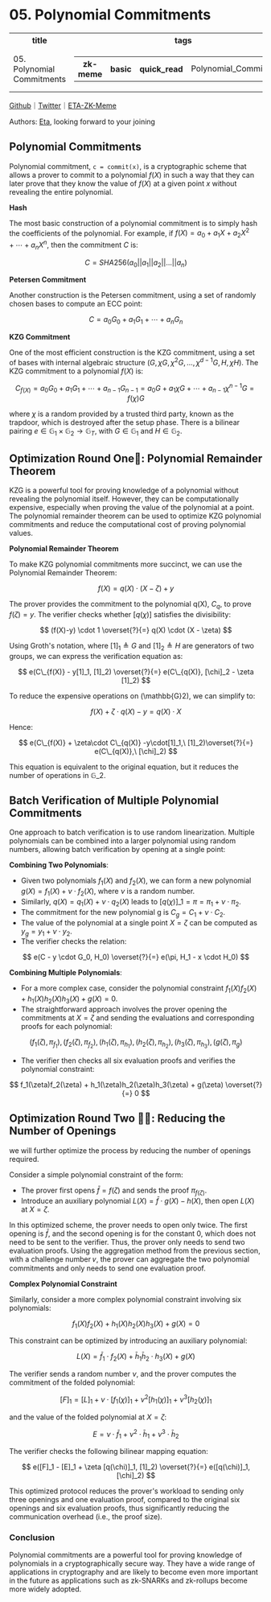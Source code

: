 # 05. Polynomial Commitments

<table>
  <tr>
    <th>title</th>
    <th>tags</th>
  </tr>
  <tr>
    <td>05. Polynomial Commitments</td>
    <td>
      <table>
        <tr>
          <th>zk-meme</th>
          <th>basic</th>
          <th>quick_read</th>
          <td>Polynomial_Commitments</td>
        </tr>
      </table>
    </td>
  </tr>
</table>

[Github](https://github.com/ETAAcademy)｜[Twitter](https://twitter.com/ETAAcademy)｜[ETA-ZK-Meme](https://github.com/ETAAcademy/ETAAcademy-ZK-Meme)

Authors: [Eta](https://twitter.com/pwhattie), looking forward to your joining

## Polynomial Commitments

Polynomial commitment, `c = commit(x)`, is a cryptographic scheme that allows a prover to commit to a polynomial $f(X)$ in such a way that they can later prove that they know the value of $f(X)$ at a given point $x$ without revealing the entire polynomial.

**Hash**

The most basic construction of a polynomial commitment is to simply hash the coefficients of the polynomial. For example, if $f(X) = a_0 + a_1X + a_2X^2 + \cdots + a_nX^n$, then the commitment $C$ is:

$$
C = SHA256(a_0 || a_1 || a_2 || ... || a_n)
$$

**Petersen Commitment**

Another construction is the Petersen commitment, using a set of randomly chosen bases to compute an ECC point:

$$
C = a_0 G_0 + a_1 G_1 + \cdots + a_n G_n
$$

**KZG Commitment**

One of the most efficient construction is the KZG commitment, using a set of bases with internal algebraic structure $(G, \chi G, \chi^2G, \ldots, \chi^{d-1}G, H, \chi H)$. The KZG commitment to a polynomial $f(X)$ is:

$$
C_{f(X)} = a_0 G_0 + a_1  G_1 + \cdots + a_{n-1} G_{n-1}
= a_0  G + a_1 \chi G + \cdots + a_{n-1}\chi^{n-1} G
= f(\chi) G
$$

where $\chi$ is a random provided by a trusted third party, known as the trapdoor, which is destroyed after the setup phase. There is a bilinear pairing $e\in \mathbb{G}_1\times\mathbb{G}_2\to \mathbb{G}_T$, with $G\in \mathbb{G}_1$ and $H\in \mathbb{G}_2.$

## Optimization Round One🍄: Polynomial Remainder Theorem

KZG is a powerful tool for proving knowledge of a polynomial without revealing the polynomial itself. However, they can be computationally expensive, especially when proving the value of the polynomial at a point. The polynomial remainder theorem can be used to optimize KZG polynomial commitments and reduce the computational cost of proving polynomial values.

**Polynomial Remainder Theorem**

To make KZG polynomial commitments more succinct, we can use the Polynomial Remainder Theorem:

$$
f(X) = q(X) \cdot (X - \zeta) + y
$$

The prover provides the commitment to the polynomial q(X), $C_q,$ to prove $f(\zeta) = y$. The verifier checks whether $[q(\chi)]$ satisfies the divisibility:

$$
(f(X)-y) \cdot 1 \overset{?}{=} q(X) \cdot (X - \zeta)
$$

Using Groth's notation, where $[1]_1 \triangleq G$ and $[1]_2 \triangleq H$ are generators of two groups, we can express the verification equation as:

$$
e(C\_{f(X)} - y[1]_1, [1]_2) \overset{?}{=} e(C\_{q(X)}, [\chi]_2 - \zeta [1]_2)
$$

To reduce the expensive operations on \(\mathbb{G}2\), we can simplify to:

$$
f(X) + \zeta \cdot q(X) - y = q(X) \cdot X
$$

Hence:

$$
e(C\_{f(X)} + \zeta\cdot C\_{q(X)} -y\cdot[1]_1,\ [1]_2)\overset{?}{=} e(C\_{q(X)},\  [\chi]_2)
$$

This equation is equivalent to the original equation, but it reduces the number of operations in $\mathbb{G}\_2$.

## Batch Verification of Multiple Polynomial Commitments

One approach to batch verification is to use random linearization. Multiple polynomials can be combined into a larger polynomial using random numbers, allowing batch verification by opening at a single point:

**Combining Two Polynomials**:

- Given two polynomials $f_1(X)$ and $f_2(X)$, we can form a new polynomial $g(X) = f_1(X) + \nu \cdot f_2(X),$ where $\nu$ is a random number.
- Similarly, $q(X) = q_1(X) + \nu \cdot q_2(X)$ leads to $[q(\chi)]\_1 = \pi = \pi_1 + \nu \cdot \pi_2.$
- The commitment for the new polynomial g is $C_g = C_1 + \nu \cdot C_2.$
- The value of the polynomial at a single point $X = \zeta$ can be computed as $y_g = y_1 + \nu \cdot y_2.$
- The verifier checks the relation:

$$
  e(C - y \cdot G_0, H_0) \overset{?}{=} e(\pi, H_1 - x \cdot H_0)
$$

**Combining Multiple Polynomials**:

- For a more complex case, consider the polynomial constraint $f_1(X) f_2(X) + h_1(X) h_2(X) h_3(X) + g(X) = 0.$
- The straightforward approach involves the prover opening the commitments at $X = \zeta$ and sending the evaluations and corresponding proofs for each polynomial:

$$
(f_1(\zeta),\pi_{f_1}),(f_2(\zeta),\pi_{f_2}),(h_1(\zeta),\pi_{h_1}),(h_2(\zeta),\pi_{h_2}),(h_3(\zeta),\pi_{h_3}),(g(\zeta),\pi_{g})
$$

- The verifier then checks all six evaluation proofs and verifies the polynomial constraint:

$$
f_1(\zeta)f_2(\zeta) + h_1(\zeta)h_2(\zeta)h_3(\zeta) + g(\zeta) \overset{?}{=} 0
$$

## Optimization Round Two 🍄🏰: Reducing the Number of Openings

we will further optimize the process by reducing the number of openings required.

Consider a simple polynomial constraint of the form:

- The prover first opens $\bar{f} = f(\zeta)$ and sends the proof $\pi_{f(\zeta)}.$
- Introduce an auxiliary polynomial $L(X) = \bar{f} \cdot g(X) - h(X),$ then open $L(X)$ at $X = \zeta.$

In this optimized scheme, the prover needs to open only twice. The first opening is $\bar{f},$ and the second opening is for the constant 0, which does not need to be sent to the verifier. Thus, the prover only needs to send two evaluation proofs. Using the aggregation method from the previous section, with a challenge number 𝜈, the prover can aggregate the two polynomial commitments and only needs to send one evaluation proof.

**Complex Polynomial Constraint**

Similarly, consider a more complex polynomial constraint involving six polynomials:

$$
f_1(X) f_2(X) + h_1(X) h_2(X) h_3(X) + g(X) = 0
$$

This constraint can be optimized by introducing an auxiliary polynomial:

$$
L(X) = \bar{f}_1 ⋅ f_2(X) + \bar{h}_1 \bar{h}_2 ⋅ h_3(X) + g(X)
$$

The verifier sends a random number $\nu$, and the prover computes the commitment of the folded polynomial:

$$
[F]_1 = [L]_1 + \nu ⋅ [f_1(\chi)]_1 + \nu^2 [h_1(\chi)]_1 + \nu^3 [h_2(\chi)]_1
$$

and the value of the folded polynomial at $X = \zeta$:

$$
E = \nu ⋅ \bar{f}_1 + \nu^2 ⋅ \bar{h}_1 + \nu^3 ⋅ \bar{h}_2
$$

The verifier checks the following bilinear mapping equation:

$$
e([F]_1 - [E]_1 + \zeta [q(\chi)]_1, [1]_2) \overset{?}{=} e([q(\chi)]_1, [\chi]_2)
$$

This optimized protocol reduces the prover's workload to sending only three openings and one evaluation proof, compared to the original six openings and six evaluation proofs, thus significantly reducing the communication overhead (i.e., the proof size).

### Conclusion

Polynomial commitments are a powerful tool for proving knowledge of polynomials in a cryptographically secure way. They have a wide range of applications in cryptography and are likely to become even more important in the future as applications such as zk-SNARKs and zk-rollups become more widely adopted.
